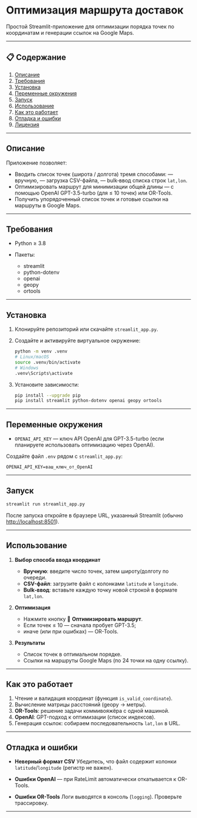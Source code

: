 # Оптимизация маршрута доставок

Простой Streamlit-приложение для оптимизации порядка точек по координатам и генерации ссылок на Google Maps.

---

## 📋 Содержание

1. [Описание](#описание)
2. [Требования](#требования)
3. [Установка](#установка)
4. [Переменные окружения](#переменные-окружения)
5. [Запуск](#запуск)
6. [Использование](#использование)
7. [Как это работает](#как-это-работает)
8. [Отладка и ошибки](#отладка-и-ошибки)
9. [Лицензия](#лицензия)

---

## Описание

Приложение позволяет:

* Вводить список точек (широта / долгота) тремя способами:
  — вручную,
  — загрузка CSV-файла,
  — bulk‑ввод списка строк `lat,lon`.
* Оптимизировать маршрут для минимизации общей длины — с помощью OpenAI GPT-3.5-turbo (для ≤ 10 точек) или OR-Tools.
* Получить упорядоченный список точек и готовые ссылки на маршруты в Google Maps.

---

## Требования

* Python ≥ 3.8
* Пакеты:

  * streamlit
  * python-dotenv
  * openai
  * geopy
  * ortools

---

## Установка

1. Клонируйте репозиторий или скачайте `streamlit_app.py`.
2. Создайте и активируйте виртуальное окружение:

   ```bash
   python -m venv .venv
   # Linux/macOS
   source .venv/bin/activate
   # Windows
   .venv\Scripts\activate
   ```
3. Установите зависимости:

   ```bash
   pip install --upgrade pip
   pip install streamlit python-dotenv openai geopy ortools
   ```

---

## Переменные окружения

* `OPENAI_API_KEY` — ключ API OpenAI для GPT-3.5-turbo (если планируете использовать оптимизацию через OpenAI).

Создайте файл `.env` рядом с `streamlit_app.py`:

```dotenv
OPENAI_API_KEY=ваш_ключ_от_OpenAI
```

---

## Запуск

```bash
streamlit run streamlit_app.py
```

После запуска откройте в браузере URL, указанный Streamlit (обычно [http://localhost:8501](http://localhost:8501)).

---

## Использование

1. **Выбор способа ввода координат**

   * **Вручную**: введите число точек, затем широту/долготу по очереди.
   * **CSV-файл**: загрузите файл с колонками `latitude` и `longitude`.
   * **Bulk‑ввод**: вставьте каждую точку новой строкой в формате `lat,lon`.

2. **Оптимизация**

   * Нажмите кнопку 🚀 **Оптимизировать маршрут**.
   * Если точек ≤ 10 — сначала пробует GPT-3.5;
   * иначе (или при ошибках) — OR-Tools.

3. **Результаты**

   * Список точек в оптимальном порядке.
   * Ссылки на маршруты Google Maps (по 24 точки на одну ссылку).

---

## Как это работает

1. Чтение и валидация координат (функция `is_valid_coordinate`).
2. Вычисление матрицы расстояний (geopy → метры).
3. **OR-Tools**: решение задачи коммивояжёра с одной машиной.
4. **OpenAI**: GPT-подход к оптимизации (список индексов).
5. Генерация ссылок: собираем последовательность `lat,lon` в URL.

---

## Отладка и ошибки

* **Неверный формат CSV**
  Убедитесь, что файл содержит колонки `latitude`/`longitude` (регистр не важен).

* **Ошибки OpenAI**
  — при RateLimit автоматически откатывается к OR-Tools.

* **Ошибки OR-Tools**
  Логи выводятся в консоль (`logging`). Проверьте трассировку.

---

